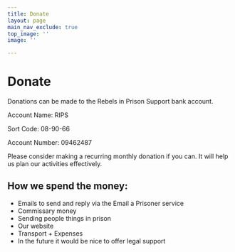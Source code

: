 ```yaml
---
title: Donate
layout: page
main_nav_exclude: true
top_image: ''
image: ''

---
```

# Donate

Donations can be made to the Rebels in Prison Support bank account.

Account Name: RIPS

Sort Code: 08-90-66

Account Number: 09462487

Please consider making a recurring monthly donation if you can. It will help us plan our activities effectively.

## How we spend the money:

* Emails to send and reply via the Email a Prisoner service
* Commissary money
* Sending people things in prison
* Our website
* Transport + Expenses
* In the future it would be nice to offer legal support